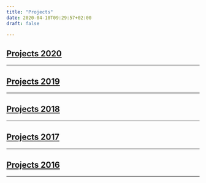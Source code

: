 ```yaml
---
title: "Projects"
date: 2020-04-10T09:29:57+02:00
draft: false

---
```

## [Projects 2020](https://jasmin-schaedler.com/2020)
-------------
## [Projects 2019](https://jasmin-schaedler.com/2019)
-------------
## [Projects 2018](https://jasmin-schaedler.com/2018)
-------------
## [Projects 2017](https://jasmin-schaedler.com/2017)
-------------
## [Projects 2016](https://jasmin-schaedler.com/2016)
-------------